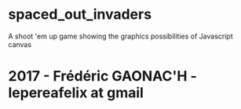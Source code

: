# spaced_out_invaders
A shoot 'em up game showing the graphics possibilities of Javascript canvas
# 2017 - Frédéric GAONAC'H - lepereafelix at gmail
